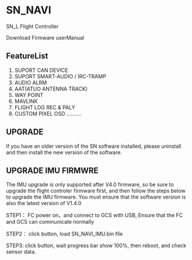 # SN_NAVI
SN_L Flight Controller

Download Firmware
userManual

## FeatureList
1. SUPORT CAN DEVICE 
2. SUPORT SMART-AUDIO / IRC-TRAMP
3. AUDIO ALRM
4. AAT(ATUO ANTENNA TRACK)
5. WAY POINT
6. MAVLINK
7. FLIGHT LOG REC & PALY
8. CUSTOM PIXEL OSD
..........

## UPGRADE
If you have an older version of the SN software installed, please uninstall and then install the new version of the software.

## UPGRADE IMU FIRMWRE
The IMU upgrade is only supported after V4.0 firmware, so be sure to upgrade the flight controler firmware first, and then follow the steps below to upgrade the IMU firmware. You must ensure that the software version is also the latest version of V1.4.0

STEP1： 
      FC power on，and connect to GCS with USB, Ensure that the FC and GCS can communicate normally

STEP2：
      click <OPEN> button, load SN_NAVI_IMU.bin file

STEP3:
      click <WRITE> button, wait progress bar show 100%, then reboot, and check sensor data.